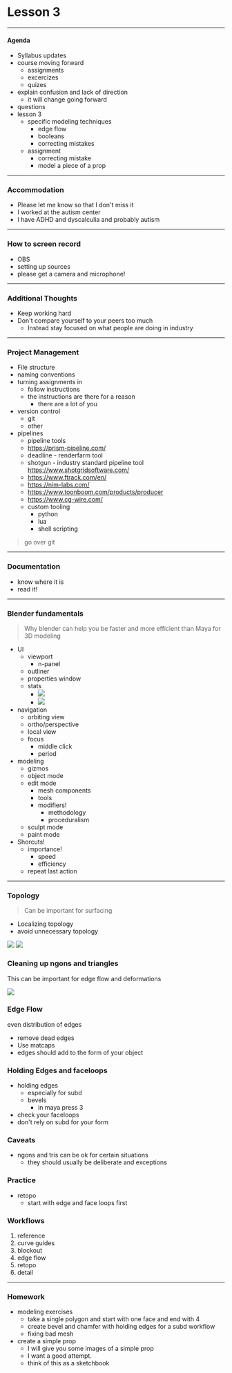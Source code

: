 # Lesson 3
---

#### Agenda
- Syllabus updates
- course moving forward
	- assignments
	- excercizes
	- quizes
- explain confusion and lack of direction
	- it will change going forward
- questions
- lesson 3
	- specific modeling techniques
		- edge flow
		- booleans
		- correcting mistakes
	- assignment
		- correcting mistake
		- model a piece of a prop

---
### Accommodation
- Please let me know so that I don't miss it
- I worked at the autism center 
- I have ADHD and dyscalculia and probably autism

---
### How to screen record
- OBS
- setting up sources
- please get a camera and microphone!


---
### Additional Thoughts
- Keep working hard
- Don't compare yourself to your peers too much
	- Instead stay focused on what people are doing in industry

---
### Project Management
- File structure
- naming conventions
- turning assignments in
	- follow instructions
	- the instructions are there for a reason
		- there are a lot of you
- version control
	- git
	- other
- pipelines
	- pipeline tools
	- https://prism-pipeline.com/
	- deadline - renderfarm tool
	- shotgun - industry standard pipeline tool https://www.shotgridsoftware.com/
	- https://www.ftrack.com/en/
	- https://nim-labs.com/
	- https://www.toonboom.com/products/producer
	- https://www.cg-wire.com/
	- custom tooling
		- python
		- lua
		- shell scripting

>go over git

---
### Documentation
- know where it is
- read it!

---

### Blender fundamentals

> Why blender can help you be faster and more efficient than Maya for 3D modeling

- UI
	- viewport
		- n-panel
	- outliner
	- properties window
	- stats
		- ![](content/attachments/Pasted%20image%2020220831100703.png)
		- ![](content/attachments/Pasted%20image%2020220831100741.png)
- navigation
	- orbiting view
	- ortho/perspective
	- local view
	- focus
		- middle click
		- period
- modeling
	- gizmos
	- object mode
	- edit mode
		- mesh components
		- tools
		- modifiers!
			- methodology
			- proceduralism
	- sculpt mode
	- paint mode
- Shorcuts!
	- importance!
		- speed
		- efficiency
	- repeat last action


---
### Topology

> Can be important for surfacing

- Localizing topology
- avoid unnecessary topology


![](content/attachments/Pasted%20image%2020220831100126.png)
![](content/attachments/Pasted%20image%2020220831100155.png)

### Cleaning up ngons and triangles
This can be important for edge flow and deformations

![](content/attachments/Pasted%20image%2020220831101411.png)

### Edge Flow
even distribution of edges

- remove dead edges
- Use matcaps
- edges should add to the form of your object

### Holding Edges and faceloops
- holding edges
	- especially for subd
	- bevels
		- in maya press 3
- check your faceloops
- don't rely on subd for your form

### Caveats
- ngons and tris can be ok for certain situations
	- they should usually be deliberate and exceptions

### Practice
- retopo
	- start with edge and face loops first

### Workflows
1. reference
2. curve guides
3. blockout
4. edge flow
5. retopo
6. detail

---

### Homework

- modeling exercises
	- take a single polygon and start with one face and end with 4
	- create bevel and chamfer with holding edges for a subd workflow
	- fixing bad mesh
- create a simple prop
	- I will give you some images of a simple prop
	- I want a good attempt.
	- think of this as a sketchbook